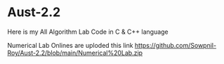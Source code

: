 # Aust-2.2

Here is my All Algorithm Lab Code in C & C++ language


Numerical Lab Onlines are uploded this link https://github.com/Sowpnil-Roy/Aust-2.2/blob/main/Numerical%20Lab.zip
